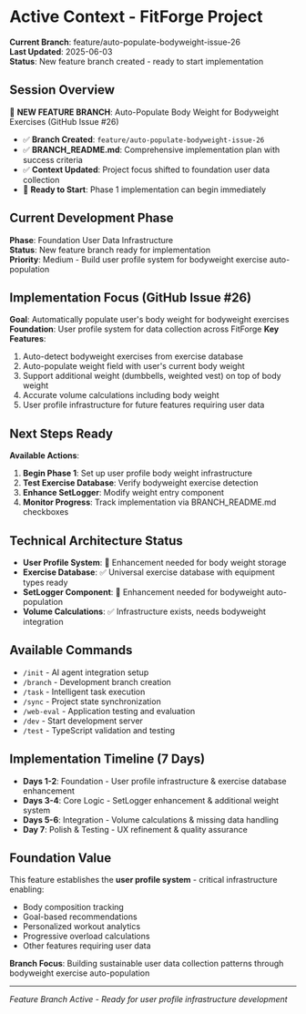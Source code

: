 # Active Context - FitForge Project

**Current Branch**: feature/auto-populate-bodyweight-issue-26  
**Last Updated**: 2025-06-03  
**Status**: New feature branch created - ready to start implementation

## Session Overview  
🎯 **NEW FEATURE BRANCH**: Auto-Populate Body Weight for Bodyweight Exercises (GitHub Issue #26)
- ✅ **Branch Created**: `feature/auto-populate-bodyweight-issue-26`
- ✅ **BRANCH_README.md**: Comprehensive implementation plan with success criteria
- ✅ **Context Updated**: Project focus shifted to foundation user data collection
- 🚀 **Ready to Start**: Phase 1 implementation can begin immediately

## Current Development Phase
**Phase**: Foundation User Data Infrastructure  
**Status**: New feature branch ready for implementation  
**Priority**: Medium - Build user profile system for bodyweight exercise auto-population

## Implementation Focus (GitHub Issue #26)
**Goal**: Automatically populate user's body weight for bodyweight exercises
**Foundation**: User profile system for data collection across FitForge
**Key Features**:
1. Auto-detect bodyweight exercises from exercise database
2. Auto-populate weight field with user's current body weight  
3. Support additional weight (dumbbells, weighted vest) on top of body weight
4. Accurate volume calculations including body weight
5. User profile infrastructure for future features requiring user data

## Next Steps Ready
**Available Actions**:
1. **Begin Phase 1**: Set up user profile body weight infrastructure
2. **Test Exercise Database**: Verify bodyweight exercise detection
3. **Enhance SetLogger**: Modify weight entry component
4. **Monitor Progress**: Track implementation via BRANCH_README.md checkboxes

## Technical Architecture Status
- **User Profile System**: 🔄 Enhancement needed for body weight storage
- **Exercise Database**: ✅ Universal exercise database with equipment types ready
- **SetLogger Component**: 🔄 Enhancement needed for bodyweight auto-population
- **Volume Calculations**: ✅ Infrastructure exists, needs bodyweight integration

## Available Commands
- `/init` - AI agent integration setup
- `/branch` - Development branch creation  
- `/task` - Intelligent task execution
- `/sync` - Project state synchronization
- `/web-eval` - Application testing and evaluation
- `/dev` - Start development server
- `/test` - TypeScript validation and testing

## Implementation Timeline (7 Days)
- **Days 1-2**: Foundation - User profile infrastructure & exercise database enhancement
- **Days 3-4**: Core Logic - SetLogger enhancement & additional weight system
- **Days 5-6**: Integration - Volume calculations & missing data handling
- **Day 7**: Polish & Testing - UX refinement & quality assurance

## Foundation Value
This feature establishes the **user profile system** - critical infrastructure enabling:
- Body composition tracking
- Goal-based recommendations  
- Personalized workout analytics
- Progressive overload calculations
- Other features requiring user data

**Branch Focus**: Building sustainable user data collection patterns through bodyweight exercise auto-population

---
*Feature Branch Active - Ready for user profile infrastructure development*